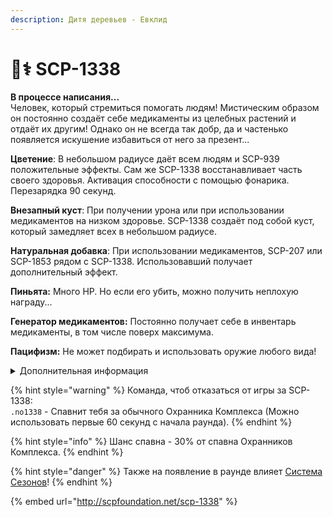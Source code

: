 ```yaml
---
description: Дитя деревьев - Евклид
---
```


# 🧑⚕ SCP-1338

**В процессе написания...**\
Человек, который стремиться помогать людям! Мистическим образом он постоянно создаёт себе медикаменты из целебных растений и отдаёт их другим! Однако он не всегда так добр, да и частенько появляется искушение избавиться от него за презент...

**Цветение**: В небольшом радиусе даёт всем людям и SCP-939 положительные эффекты. Сам же SCP-1338 восстанавливает часть своего здоровья. Активация способности с помощью фонарика. Перезарядка 90 секунд.

**Внезапный куст**: При получении урона или при использовании медикаментов на низком здоровье. SCP-1338 создаёт под собой куст, который замедляет всех в небольшом радиусе.

**Натуральная добавка**: При использовании медикаментов, SCP-207 или SCP-1853 рядом с SCP-1338. Использовавший получает дополнительный эффект.

**Пиньята:** Много HP. Но если его убить, можно получить неплохую награду...

**Генератор медикаментов:** Постоянно получает себе в инвентарь медикаменты, в том числе поверх максимума.

**Пацифизм:** Не может подбирать и использовать оружие любого вида!

<details>

<summary>Дополнительная информация</summary>

* **Класс**: Обучение
* **Уровень доступа**: Карта Менеджера Зон Содержания
* **Особое снаряжение**: Различная Медицина и SCP-207

</details>

{% hint style="warning" %}
Команда, чтоб отказаться от игры за SCP-1338:\
`.no1338` - Спавнит тебя за обычного Охранника Комплекса (Можно использовать первые 60 секунд с начала раунда).
{% endhint %}

{% hint style="info" %}
Шанс спавна - 30% от спавна Охранников Комплекса.
{% endhint %}

{% hint style="danger" %}
Также на появление в раунде влияет [Система Сезонов](../../server-systems/seasons-system.md)!
{% endhint %}

{% embed url="http://scpfoundation.net/scp-1338" %}

